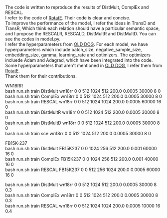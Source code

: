 The code is written to reproduce the results of DistMult, ComplEx and RESCAL.  
I refer to the code of [RotatE](https://github.com/DeepGraphLearning/KnowledgeGraphEmbedding).
Their code is clear and concise.  
To improve the performance of the model, I refer the ideas in TransD and TransR, Which think each relation should have a particular semantic space, and I propose the RESCALR, RESCALD, DistMultR and DistMultD. You can see the codes in model.py.  
I refer the hyperparameters from [OLD DOG](https://openreview.net/forum?id=BkxSmlBFvr).
For each model, we have hyperparameters which include batch_size, negative_sample_size, embedding_size, gamma, 
learning_rate and optimizers. The optimizers incluede Adam and Adagrad, which have been integrated into the code. 
Some hyperparameters that aren't mentioned in [OLD DOG](https://openreview.net/forum?id=BkxSmlBFvr), I refer them from [RotatE](https://github.com/DeepGraphLearning/KnowledgeGraphEmbedding).  
Thank them for their contributions.
  
WN18RR  
bash run.sh train DistMult wn18rr 0 0 512 1024 512 200.0 0.0005 30000 8 0  
bash run.sh train ComplEx wn18rr 0 0 512 1024 512 200.0 0.0005 30000 8 0  
bash run.sh train RESCAL wn18rr 0 0 512 1024 1024 200.0 0.0005 60000 16 0  
bash run.sh train DistMultR wn18rr 0 0 512 1024 512 200.0 0.0005 30000 8 0  
bash run.sh train DistMultD wn18rr 0 0 512 1024 512 200.0 0.0005 30000 8 0  
bash run.sh train sce wn18rr 0 0 512 1024 512 200.0 0.0005 30000 8 0  

FB15K-237  
bash run.sh train DistMult FB15K237 0 0 1024 256 512 200.0 0.001 60000 16 0  
bash run.sh train ComplEx FB15K237 0 0 1024 256 512 200.0 0.001 40000 16 0  
bash run.sh train RESCAL FB15K237 0 0 512 256 1024 200.0 0.0005 60000 16 0  
 
bash run.sh train DistMult wn18rr 0 0 512 1024 512 200.0 0.0005 30000 8 0.3  
bash run.sh train ComplEx wn18rr 0 0 512 1024 512 200.0 0.0005 30000 8 0.3  
bash run.sh train RESCAL wn18rr 0 0 512 1024 1024 200.0 0.0005 10000 16 0.4  
